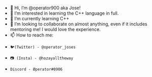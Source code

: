 - 👋 Hi, I’m @operator900 aka Jose!
- 👀 I’m interested in learning the C++ language in full.
- 🌱 I’m currently learning C++
- 💞️ I’m looking to collaborate on almost anything, even if it includes mentoring me! I would love the experience.
- 📫 How to reach me:
-     🐦(Twitter) - @operator_joses
-     📷 (Insta) - @hozayalltheway
-     Discord - Øperator#0906

<!---
operator900/operator900 is a ✨ special ✨ repository because its `README.md` (this file) appears on your GitHub profile.
You can click the Preview link to take a look at your changes.
--->
